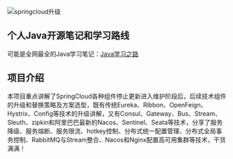
![springcloud升级](https://cdn.nlark.com/yuque/0/2020/png/440247/1591254621437-3d771bcd-b0d2-4548-9aa7-d1529650b7d8.png)

## 个人Java开源笔记和学习路线
可能是全网最全的Java学习笔记：[Java学习之路](https://www.yuque.com/lius/java)


## 项目介绍
本项目重点讲解了SpringCloud各种组件停止更新进入维护阶段后，后续技术组件的升级和替换策略及方案选型，既有传统Eureka、Ribbon、OpenFeign、Hystrix、Config等技术的升级讲解，又有Consul、Gateway、Bus、Stream、Sleuth、zipkin和阿里巴巴最新的Nacos、Sentinel、Seata等技术，分享了服务降级、服务熔断、服务限流、hotkey控制、分布式统一配置管理、分布式全局事务控制、RabbitMQ与Stream整合、Nacos和Nginx配置高可用集群等技术，干货满满！
